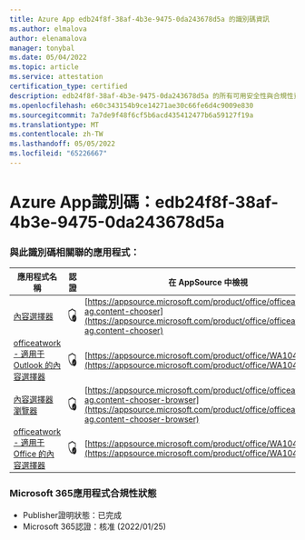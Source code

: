 ```yaml
---
title: Azure App edb24f8f-38af-4b3e-9475-0da243678d5a 的識別碼資訊
ms.author: elmalova
author: elenamalova
manager: tonybal
ms.date: 05/04/2022
ms.topic: article
ms.service: attestation
certification_type: certified
description: edb24f8f-38af-4b3e-9475-0da243678d5a 的所有可用安全性與合規性資訊。
ms.openlocfilehash: e60c343154b9ce14271ae30c66fe6d4c9009e830
ms.sourcegitcommit: 7a7de9f48f6cf5b6acd435412477b6a59127f19a
ms.translationtype: MT
ms.contentlocale: zh-TW
ms.lasthandoff: 05/05/2022
ms.locfileid: "65226667"
---
```

# <a name="azure-app-id-edb24f8f-38af-4b3e-9475-0da243678d5a"></a>Azure App識別碼：edb24f8f-38af-4b3e-9475-0da243678d5a


### <a name="apps-associated-with-this-id"></a>與此識別碼相關聯的應用程式：
| **應用程式名稱** | **認證** | **在 AppSource 中檢視** |
|--------------|---------------|-----------------------|
| [內容選擇器](../forward/officeatwork-ag.content-chooser.md) | <img alt="Certified application badge" src="../media/certified-badge.png" height="25" width="25" /> | [https://appsource.microsoft.com/product/office/officeatwork-ag.content-chooser](https://appsource.microsoft.com/product/office/officeatwork-ag.content-chooser) |
| [officeatwork - 適用于 Outlook 的內容選擇器](../forward/WA104380690.md) | <img alt="Certified application badge" src="../media/certified-badge.png" height="25" width="25" /> | [https://appsource.microsoft.com/product/office/WA104380690](https://appsource.microsoft.com/product/office/WA104380690) |
| [內容選擇器瀏覽器](../forward/officeatwork-ag.content-chooser-browser.md) | <img alt="Certified application badge" src="../media/certified-badge.png" height="25" width="25" /> | [https://appsource.microsoft.com/product/office/officeatwork-ag.content-chooser-browser](https://appsource.microsoft.com/product/office/officeatwork-ag.content-chooser-browser) |
| [officeatwork - 適用于 Office 的內容選擇器](../forward/WA104380602.md) | <img alt="Certified application badge" src="../media/certified-badge.png" height="25" width="25" /> | [https://appsource.microsoft.com/product/office/WA104380602](https://appsource.microsoft.com/product/office/WA104380602) |

### <a name="microsoft-365-app-compliance-status"></a>Microsoft 365應用程式合規性狀態
- Publisher證明狀態：已完成
- Microsoft 365認證：核准 (2022/01/25) 
